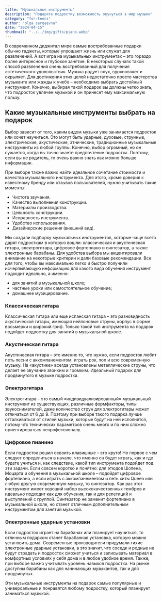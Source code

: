 ```yaml
---
title: "Музыкальные инструменты"
description: "Подарите подростку возможность окунуться в мир музыки"
category: "for-teens"
author: "olga_sergeevna"
date: "2024-04-15"
thumbnail: "../../img/gifts/piano.webp"
---
```


В современном диджитал мире самые востребованные подарки обычно гаджеты, которые упрощают жизнь или служат для развлечений. А вот игра на музыкальных инструментах – это гораздо более интересное и глубокое занятие. В некоторых случаях такой способ развлечения очень востребованный для получения эстетического удовольствия. Музыка радует слух, вдохновляет и окрыляет. Для достижения этих целей недостаточно просто мастерства музыканта или жажды к учебе  – необходимо выбрать достойный инструмент. Конечно, выбирая такой подарок вы должны четко знать, что подросток увлечен музыкой и он принесет ему максимальную пользу. 

## Какие музыкальные инструменты выбрать на подарок

Выбор зависит от того, каким видом музыки уже занимается подросток или хочет научиться. Это могут быть ударные, духовые, струнные, электрические, акустические, этнические, традиционные музыкальные инструменты из любой группы. Конечно, выбор огромный, но он сужается, когда вы точно знаете предпочтение подростка. Поэтому, если вы не родитель, то очень важно знать как можно больше информации. 

При выборе также важно найти идеальное сочетание стоимости и качества музыкального инструмента. Для этого, кроме доверия к известному бренду или отзывов пользователей, нужно учитывать такие моменты:

- Чистота звучания.
- Качество выполнения конструкции.
- Материалы производства.
- Цельность конструкции.
- Исправность инструмента.
- Удобство использования.
- Дизайнерские решения (внешний вид).

Мы создали подборку музыкальных инструментов, которые чаще всего дарят подросткам в которую вошли: классическая и акустическая гитара, электрогитара, цифровое фортепиано и синтезатор, а также электронные барабаны. Для удобства выбора мы акцентировали внимание на некоторые критерии и дали базовые рекомендации. Все для того, чтобы вы максимально легко и быстро получили исчерпывающую информацию для какого вида обучения инструмент подходит идеально, а именно:

- для занятий в музыкальной школе;
- частные уроки или самостоятельное обучение;
- домашнее музицирование.


### Классическая гитара

Классическая гитара или еще испанская гитара – это разновидность акустической гитары, имеющая нейлоновые струны, корпус в форме восьмерки и широкий гриф. Только такой тип инструмента на подарок подойдет подростку для занятий в музыкальной школе.

### Акустическая гитара

Акустическая гитара – это именно то, что нужно, если подросток любит петь песни с аккомпанементом, играть рок, поп и всю современную музыку. На «акустике» всегда установлены металлические струны, что делает ее звучание звонким и громким. Идеальный подарок для продвинутого в музыке подростка.

### Электрогитара

Электрогитара – это самый «индивидуализированный» музыкальный инструмент из существующих, различные формфакторы, типы звукоснимателей, даже количество струн для электрогитары может отличаться от 6 до 9. Поэтому при выборе такого подарка лучше отталкиваться от стилей музыки, которые будут на ней исполнятся, потому что технических параметров очень много и по ним сложно ориентироваться непрофессионалу. 

### Цифровое пианино 

Если подросток решил освоить клавишные – это круто! Но первое с чем следует определиться в начале, что именно он будет играть, как и где будете учиться и, как следствие, какой тип инструмента подойдет под эти задачи. Если совсем коротко и понятно: для этюдов Шопена, Моцарта и обучения в музыкальной школе – подойдет цифровое фортепиано, а если играть с аккомпанементом и петь хиты Queen или любую другую современную музыку, то синтезатор. Как раз этот инструмент имеет хороший набор высококачественных тембров и идеально подходит как для обучения, так и для репетиций и выступлений с группой. Синтезатор не заменит фортепиано в музыкальной школе, но станет отличным дополнительным инструментом для занятий музыкой.

### Электронные ударные установки

Если подросток играет на барабанах или планирует научиться, то отличным подарком станет барабанная установка, которую можно установить дома. Современные производители придумали тихие электронные ударные установки, а это значит, что соседи и родные не будут страдать и подросток сможет учиться и записывать материал в комфортных условиях у себя дома и в любое удобное время. Также, при выборе важно учитывать уровень навыков подростка. На рынке доступны барабаны как для начинающих музыкантов, так и для продвинутых. 

Эти музыкальные инструменты на подарок самые популярные и универсальные и понравятся любому подростку, который планирует заниматься музыкой. 

